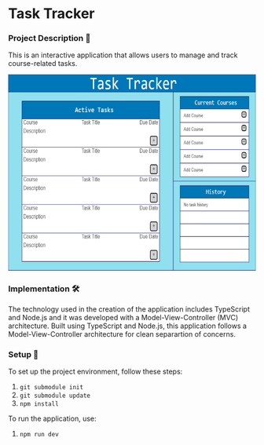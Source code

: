 # Task Tracker

### Project Description 📝
This is an interactive application that allows users to manage and track course-related tasks.

<p align="center">
    <img src="imgs/TaskTracker.png" alt="Task Tracker Image" width="600" height="400"/>
</p>

### Implementation 🛠
The technology used in the creation of the application includes TypeScript and Node.js and it was developed with a Model-View-Controller (MVC) architecture.
Built using TypeScript and Node.js, this application follows a Model-View-Controller architecture for clean separartion of concerns.

### Setup 🚀
To set up the project environment, follow these steps:
1. ```git submodule init```
2. ```git submodule update```
3. ```npm install```

To run the application, use:
1. ```npm run dev```
